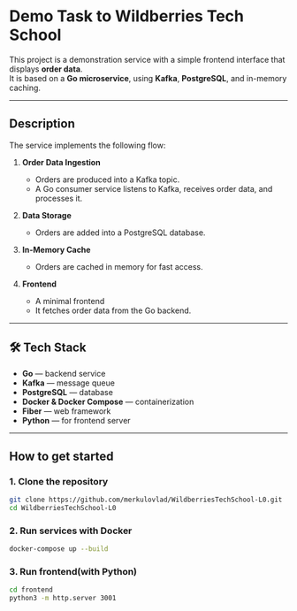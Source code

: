 # Demo Task to Wildberries Tech School

This project is a demonstration service with a simple frontend interface that displays **order data**.  
It is based on a **Go microservice**, using **Kafka**, **PostgreSQL**, and in-memory caching.

---

##  Description

The service implements the following flow:

1. **Order Data Ingestion**
    - Orders are produced into a Kafka topic.
    - A Go consumer service listens to Kafka, receives order data, and processes it.

2. **Data Storage**
    - Orders are added into a PostgreSQL database. 

3. **In-Memory Cache**
    - Orders are cached in memory for fast access.

4. **Frontend**
    - A minimal frontend
    - It fetches order data from the Go backend.
---

## 🛠️ Tech Stack

- **Go** — backend service
- **Kafka** — message queue
- **PostgreSQL** — database
- **Docker & Docker Compose** — containerization
- **Fiber** — web framework
- **Python** — for frontend server

---

## How to get started 

### 1. Clone the repository
```bash
git clone https://github.com/merkulovlad/WildberriesTechSchool-L0.git
cd WildberriesTechSchool-L0
```
### 2. Run services with Docker
```bash
docker-compose up --build
```
### 3. Run frontend(with Python)
```bash
cd frontend
python3 -m http.server 3001
```